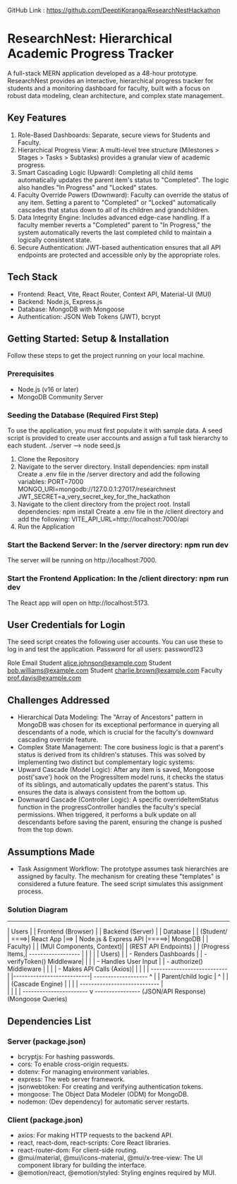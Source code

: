 GitHub Link : https://github.com/DeeptiKoranga/ResearchNestHackathon

# ResearchNest: Hierarchical Academic Progress Tracker
A full-stack MERN application developed as a 48-hour prototype. ResearchNest provides an interactive, hierarchical progress tracker for students and a monitoring dashboard for faculty, built with a focus on robust data modeling, clean architecture, and complex state management.

## Key Features
1. Role-Based Dashboards: Separate, secure views for Students and Faculty.
2. Hierarchical Progress View: A multi-level tree structure (Milestones > Stages > Tasks > Subtasks) provides a granular view of academic progress.
3. Smart Cascading Logic (Upward): Completing all child items automatically updates the parent item's status to "Completed". The logic also handles "In Progress" and "Locked" states.
4. Faculty Override Powers (Downward): Faculty can override the status of any item. Setting a parent to "Completed" or "Locked" automatically cascades that status down to all of its children and grandchildren.
5. Data Integrity Engine: Includes advanced edge-case handling. If a faculty member reverts a "Completed" parent to "In Progress," the system automatically reverts the last completed child to maintain a logically consistent state.
6. Secure Authentication: JWT-based authentication ensures that all API endpoints are protected and accessible only by the appropriate roles.

## Tech Stack
* Frontend: React, Vite, React Router, Context API, Material-UI (MUI)
* Backend: Node.js, Express.js
* Database: MongoDB with Mongoose
* Authentication: JSON Web Tokens (JWT), bcrypt

## Getting Started: Setup & Installation
Follow these steps to get the project running on your local machine.

### Prerequisites
* Node.js (v16 or later)
* MongoDB Community Server

### Seeding the Database (Required First Step)
To use the application, you must first populate it with sample data. A seed script is provided to create user accounts and assign a full task hierarchy to each student. ./server --> node seed.js

1. Clone the Repository
2. Navigate to the server directory. Install dependencies: npm install
    Create a .env file in the /server directory and add the following variables:
    PORT=7000
    MONGO_URI=mongodb://127.0.0.1:27017/researchnest
    JWT_SECRET=a_very_secret_key_for_the_hackathon
3. Navigate to the client directory from the project root. Install dependencies: npm install
        Create a .env file in the /client directory and add the following:
        VITE_API_URL=http://localhost:7000/api
4. Run the Application

### Start the Backend Server: In the /server directory: npm run dev
The server will be running on http://localhost:7000.

### Start the Frontend Application: In the /client directory: npm run dev
The React app will open on http://localhost:5173.

## User Credentials for Login
The seed script creates the following user accounts. You can use these to log in and test the application.
Password for all users: password123

Role	Email
Student	alice.johnson@example.com
Student	bob.williams@example.com
Student	charlie.brown@example.com
Faculty	prof.davis@example.com

## Challenges Addressed
* Hierarchical Data Modeling: The "Array of Ancestors" pattern in MongoDB was chosen for its exceptional performance in querying all descendants of a node, which is crucial for the faculty's downward cascading override feature.
* Complex State Management: The core business logic is that a parent's status is derived from its children's statuses. This was solved by implementing two distinct but complementary logic systems:
* Upward Cascade (Model Logic): After any item is saved, Mongoose post('save') hook on the ProgressItem model runs, it checks the status of its siblings, and automatically updates the parent's status. This ensures the data is always consistent from the bottom up.
* Downward Cascade (Controller Logic): A specific overrideItemStatus function in the progressController handles the faculty's special permissions. When triggered, it performs a bulk update on all descendants before saving the parent, ensuring the change is pushed from the top down.

## Assumptions Made
* Task Assignment Workflow: The prototype assumes task hierarchies are assigned by faculty. The mechanism for creating these "templates" is considered a future feature. The seed script simulates this assignment process.

### Solution Diagram
-----------------      ---------------------------      -----------------------------        -------------------
|      Users     |      |    Frontend (Browser)    |      |     Backend (Server)      |      |    Database     |
| (Student/      | ====>|       React App          |==>   |   Node.js & Express API   |=====>|     MongoDB     |
|    Faculty)    |      | (MUI Components, Context)|      | (REST API Endpoints)      |      | (Progress Items,|
------------------      |                          |      |                           |      |      Users)     |
                        | - Renders Dashboards     |      | - verifyToken() Middleware|      |                 |
                        | - Handles User Input     |      | - authorize() Middleware  |      |                 |
                        | - Makes API Calls (Axios)|      |                           |      |                 |
                         ---------------------------    | |---------------------------|      -------------------
                                  ^                     | |  Parent/child logic       |            ^
                                  |                     | | (Cascade Engine)          |            |
                                  |                     |  ----------------------------            |           
                                  |                     |             |                            |
                                  -----------------------             v             ----------------
                                     (JSON/API Response)        (Mongoose Queries)

## Dependencies List
### Server (package.json)
* bcryptjs: For hashing passwords.
* cors: To enable cross-origin requests.
* dotenv: For managing environment variables.
* express: The web server framework.
* jsonwebtoken: For creating and verifying authentication tokens.
* mongoose: The Object Data Modeler (ODM) for MongoDB.
* nodemon: (Dev dependency) for automatic server restarts.

### Client (package.json)
* axios: For making HTTP requests to the backend API.
* react, react-dom, react-scripts: Core React libraries.
* react-router-dom: For client-side routing.
* @mui/material, @mui/icons-material, @mui/x-tree-view: The UI component library for building the interface.
* @emotion/react, @emotion/styled: Styling engines required by MUI.
